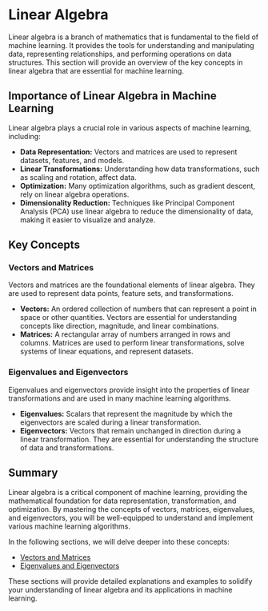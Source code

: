 # Linear Algebra

Linear algebra is a branch of mathematics that is fundamental to the field of machine learning. It provides the tools for understanding and manipulating data, representing relationships, and performing operations on data structures. This section will provide an overview of the key concepts in linear algebra that are essential for machine learning.

## Importance of Linear Algebra in Machine Learning

Linear algebra plays a crucial role in various aspects of machine learning, including:

- **Data Representation:** Vectors and matrices are used to represent datasets, features, and models.
- **Linear Transformations:** Understanding how data transformations, such as scaling and rotation, affect data.
- **Optimization:** Many optimization algorithms, such as gradient descent, rely on linear algebra operations.
- **Dimensionality Reduction:** Techniques like Principal Component Analysis (PCA) use linear algebra to reduce the dimensionality of data, making it easier to visualize and analyze.

## Key Concepts

### Vectors and Matrices

Vectors and matrices are the foundational elements of linear algebra. They are used to represent data points, feature sets, and transformations.

- **Vectors:** An ordered collection of numbers that can represent a point in space or other quantities. Vectors are essential for understanding concepts like direction, magnitude, and linear combinations.
- **Matrices:** A rectangular array of numbers arranged in rows and columns. Matrices are used to perform linear transformations, solve systems of linear equations, and represent datasets.

### Eigenvalues and Eigenvectors

Eigenvalues and eigenvectors provide insight into the properties of linear transformations and are used in many machine learning algorithms.

- **Eigenvalues:** Scalars that represent the magnitude by which the eigenvectors are scaled during a linear transformation.
- **Eigenvectors:** Vectors that remain unchanged in direction during a linear transformation. They are essential for understanding the structure of data and transformations.

## Summary

Linear algebra is a critical component of machine learning, providing the mathematical foundation for data representation, transformation, and optimization. By mastering the concepts of vectors, matrices, eigenvalues, and eigenvectors, you will be well-equipped to understand and implement various machine learning algorithms.

In the following sections, we will delve deeper into these concepts:

- [Vectors and Matrices](vectors_and_matrices.md)
- [Eigenvalues and Eigenvectors](eigenvalues_and_eigenvectors.ipynb)

These sections will provide detailed explanations and examples to solidify your understanding of linear algebra and its applications in machine learning.
